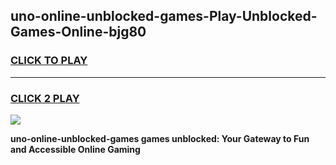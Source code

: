 
## uno-online-unblocked-games-Play-Unblocked-Games-Online-bjg80
<h3>
<a href="https://premium76.site?title=uno-online-unblocked-games&ref=24A">CLICK TO PLAY</a></h3>
<hr>

<h3>
<a href="https://premium76.site?title=uno-online-unblocked-games&ref=24A">CLICK 2 PLAY</a>
  
</h3>

<a href="https://premium76.site?title=uno-online-unblocked-games&ref=24A"><img src="https://clearcache.store/games.png"></a>


**uno-online-unblocked-games games unblocked: Your Gateway to Fun and Accessible Online Gaming**
